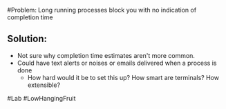 #Problem: Long running processes block you with no indication of completion time

## Solution: 

- Not sure why completion time estimates aren't more common. 
- Could have text alerts or noises or emails delivered when a process is done
	- How hard would it be to set this up? How smart are terminals? How extensible?

#Lab #LowHangingFruit 